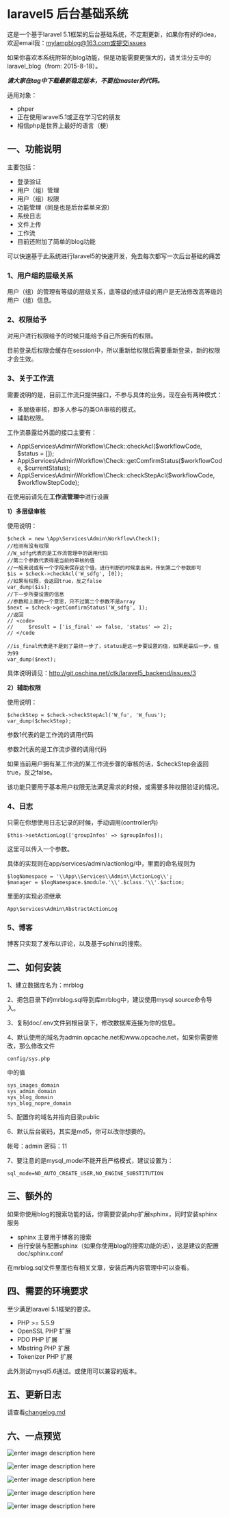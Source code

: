 # laravel5 后台基础系统

这是一个基于laravel 5.1框架的后台基础系统，不定期更新，如果你有好的idea，欢迎email我：mylampblog@163.com或提交issues

如果你喜欢本系统附带的blog功能，但是功能需要更强大的，请关注分支中的laravel_blog（from: 2015-8-18）。

***请大家在tag中下载最新稳定版本，不要拉master的代码。***

适用对象：

* phper
* 正在使用laravel5.1或正在学习它的朋友
* 相信php是世界上最好的语言（梗）

一、功能说明
--------------------------

主要包括：

* 登录验证
* 用户（组）管理
* 用户（组）权限
* 功能管理（同是也是后台菜单来源）
* 系统日志
* 文件上传
* 工作流
* 目前还附加了简单的blog功能

可以快速基于此系统进行laravel5的快速开发，免去每次都写一次后台基础的痛苦

### 1、用户组的层级关系

用户（组）的管理有等级的层级关系，底等级的或评级的用户是无法修改高等级的用户（组）信息。

### 2、权限给予

对用户进行权限给予的时候只能给予自己所拥有的权限。

目前登录后权限会缓存在session中，所以重新给权限后需要重新登录，新的权限才会生效。

### 3、关于工作流

需要说明的是，目前工作流只提供接口，不参与具体的业务。现在会有两种模式：

* 多层级审核，即多人参与的类OA审核的模式。
* 辅助权限。

工作流暴露给外面的接口主要有：

* App\Services\Admin\Workflow\Check::checkAcl($workflowCode, $status = []);
* App\Services\Admin\Workflow\Check::getComfirmStatus($workflowCode, $currentStatus);
* App\Services\Admin\Workflow\Check::checkStepAcl($workflowCode, $workflowStepCode);

在使用前请先在**工作流管理**中进行设置

**1）多层级审核**

使用说明：

	$check = new \App\Services\Admin\Workflow\Check();
	//检测有没有权限
	//W_sdfg代表的是工作流管理中的调用代码
	//第二个参数代表得是当前的审核的值
	//一般来说或有一个字段来保存这个值，进行判断的时候拿出来，传到第二个参数即可
	$is = $check->checkAcl('W_sdfg', [0]);
	//如果有权限，会返回true，反之false
	var_dump($is);
	//下一步所要设置的信息
	//参数和上面的一个意思，只不过第二个参数不是array
	$next = $check->getComfirmStatus('W_sdfg', 1);
	//返回
	// <code>
    //     $result = ['is_final' => false, 'status' => 2];
    // </code

    //is_final代表是不是到了最终一步了，status是这一步要设置的值，如果是最后一步，值为99
	var_dump($next);

具体说明请见：http://git.oschina.net/ctk/laravel5_backend/issues/3

**2）辅助权限**

使用说明：

	$checkStep = $check->checkStepAcl('W_fu', 'W_fuus');
    var_dump($checkStep);

参数1代表的是工作流的调用代码

参数2代表的是工作流步骤的调用代码

如果当前用户拥有某工作流的某工作流步骤的审核的话，$checkStep会返回true，反之false。

该功能只要用于基本用户权限无法满足需求的时候，或需要多种权限验证的情况。

### 4、日志

只需在你想使用日志记录的时候，手动调用(controller内)

	$this->setActionLog(['groupInfos' => $groupInfos]);

这里可以传入一个参数。

具体的实现则在app/services/admin/actionlog/中，里面的命名规则为

	$logNamespace = '\\App\\Services\\Admin\\ActionLog\\';
    $manager = $logNamespace.$module.'\\'.$class.'\\'.$action;

 里面的实现必须继承

 	App\Services\Admin\AbstractActionLog

### 5、博客

 博客只实现了发布以评论，以及基于sphinx的搜索。

二、如何安装
--------------------------

1、建立数据库名为：mrblog

2、把包目录下的mrblog.sql导到库mrblog中，建议使用mysql source命令导入。

3、复制doc/.env文件到根目录下，修改数据库连接为你的信息。

4、默认使用的域名为admin.opcache.net和www.opcache.net，如果你需要修改，那么修改文件

    config/sys.php

中的值

    sys_images_domain
    sys_admin_domain
    sys_blog_domain
    sys_blog_nopre_domain


5、配置你的域名并指向目录public

6、默认后台密码，其实是md5，你可以改你想要的。

帐号：admin
密码：11

7、要注意的是mysql_model不能开启严格模式，建议设置为：

	sql_mode=NO_AUTO_CREATE_USER,NO_ENGINE_SUBSTITUTION


三、额外的
--------------------------------

如果你使用blog的搜索功能的话，你需要安装php扩展sphinx，同时安装sphinx服务

* sphinx 主要用于博客的搜索
* 自行安装与配置sphinx（如果你使用blog的搜索功能的话），这是建议的配置 doc/sphinx.conf

在mrblog.sql文件里面也有相关文章，安装后再内容管理中可以查看。

四、需要的环境要求
---------------------------------

至少满足laravel 5.1框架的要求。

- PHP >= 5.5.9
- OpenSSL PHP 扩展
- PDO PHP 扩展
- Mbstring PHP 扩展
- Tokenizer PHP 扩展

此外测试mysql5.6通过。或使用可以兼容的版本。

五、更新日志
------------------------------------

请查看[changelog.md](changelog.md)

六、一点预览
------------------------------------

![enter image description here](http://static.oschina.net/uploads/space/2015/0707/125516_rtVg_1777357.png)

![enter image description here](http://static.oschina.net/uploads/space/2015/0707/125516_7Kqi_1777357.png)

![enter image description here](http://static.oschina.net/uploads/space/2015/0707/125516_HeWC_1777357.png)

![enter image description here](http://static.oschina.net/uploads/space/2015/0707/125517_c5sd_1777357.png)

![enter image description here](http://static.oschina.net/uploads/space/2015/0707/125517_D1Ra_1777357.png)